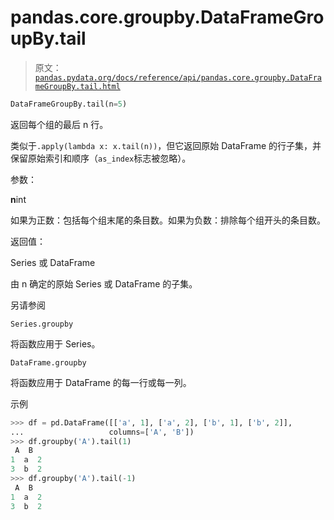 # pandas.core.groupby.DataFrameGroupBy.tail

> 原文：[`pandas.pydata.org/docs/reference/api/pandas.core.groupby.DataFrameGroupBy.tail.html`](https://pandas.pydata.org/docs/reference/api/pandas.core.groupby.DataFrameGroupBy.tail.html)

```py
DataFrameGroupBy.tail(n=5)
```

返回每个组的最后 n 行。

类似于`.apply(lambda x: x.tail(n))`，但它返回原始 DataFrame 的行子集，并保留原始索引和顺序（`as_index`标志被忽略）。

参数：

**n**int

如果为正数：包括每个组末尾的条目数。如果为负数：排除每个组开头的条目数。

返回值：

Series 或 DataFrame

由 n 确定的原始 Series 或 DataFrame 的子集。

另请参阅

`Series.groupby`

将函数应用于 Series。

`DataFrame.groupby`

将函数应用于 DataFrame 的每一行或每一列。

示例

```py
>>> df = pd.DataFrame([['a', 1], ['a', 2], ['b', 1], ['b', 2]],
...                   columns=['A', 'B'])
>>> df.groupby('A').tail(1)
 A  B
1  a  2
3  b  2
>>> df.groupby('A').tail(-1)
 A  B
1  a  2
3  b  2 
```
